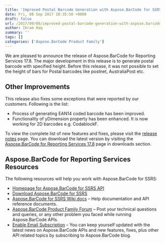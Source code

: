```yaml
---
title: 'Improved Postal Barcode Generation with Aspose.BarCode for SSRS 17.8'
date: Fri, 08 Sep 2017 18:35:50 +0000
draft: false
url: /2017/09/08/improved-postal-barcode-generation-with-aspose.barcode-for-ssrs-17.8/
author: Ikram Haq
summary: ''
tags: []
categories: ['Aspose.BarCode Product Family']
---
```


We are pleased to announce the release of Aspose.BarCode for Reporting Services 17.8. The major development in this release is to generate postal barcode with specified height. Before this release, it was not possible to set the height of bars for Postal barcodes like postnet, AustraliaPost etc.

## Other Improvements

This release also fixes some exceptions that were reported by our customers. Following is the list:

*   Process of generating EAN14 coded barcode has been improved.
*   Functionality of yDimension property has been enhanced. It is now working for 2D barcodes e.g. CodablockF.

To view the complete list of new features and fixes, please visit the [release notes][1] page. You can download the latest version by visiting the [Aspose.BarCode for Reporting Services 17.8][2] page in downloads section.

## Aspose.BarCode for Reporting Services Resources

The following resources will help you work with Aspose.BarCode for SSRS:

*   [Homepage for Aspose.BarCode for SSRS API][3]
*   [Download Aspose.BarCode for SSRS][4]
*   [Aspose.BarCode for SSRS Wiki docs][5] – Help documentation and API reference documents.
*   [Aspose.BarCode Product Family Forum][6] – Post your technical questions and queries, or any other problem you faced while running Aspose.BarCode APIs.
*   [Enable Email Subscription][7] – You can keep yourself updated with the latest news on Aspose.BarCode APIs and new features, fixes, plus other API related topics by subscribing to Aspose.BarCode blog.




[1]: https://docs.aspose.com/display/barcodereportingservices/Aspose.BarCode+for+Reporting+Services+17.8+Release+Notes
[2]: http://www.aspose.com/downloads/barcode/reportingservices
[3]: https://www.aspose.com/products/barcode/reporting-services
[4]: https://downloads.aspose.com/barcode/reportingservices
[5]: https://docs.aspose.com/display/barcodereportingservices/Home
[6]: https://forum.aspose.com/c/barcode
[7]: https://blog.aspose.com/category/aspose-products/aspose-barcode-product-family/




